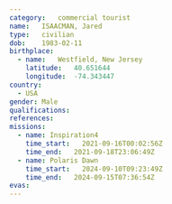 ```yaml
---
category:	commercial tourist
name:	ISAACMAN, Jared
type:	civilian
dob:	1983-02-11
birthplace:
  - name:	Westfield, New Jersey
    latitude:	40.651644 
    longitude:	-74.343447
country:
  - USA
gender:	Male
qualifications:
references:
missions:
  - name: Inspiration4
    time_start:   2021-09-16T00:02:56Z
    time_end:   2021-09-18T23:06:49Z
  - name: Polaris Dawn
    time_start:   2024-09-10T09:23:49Z
    time_end:   2024-09-15T07:36:54Z
evas:
---
```

